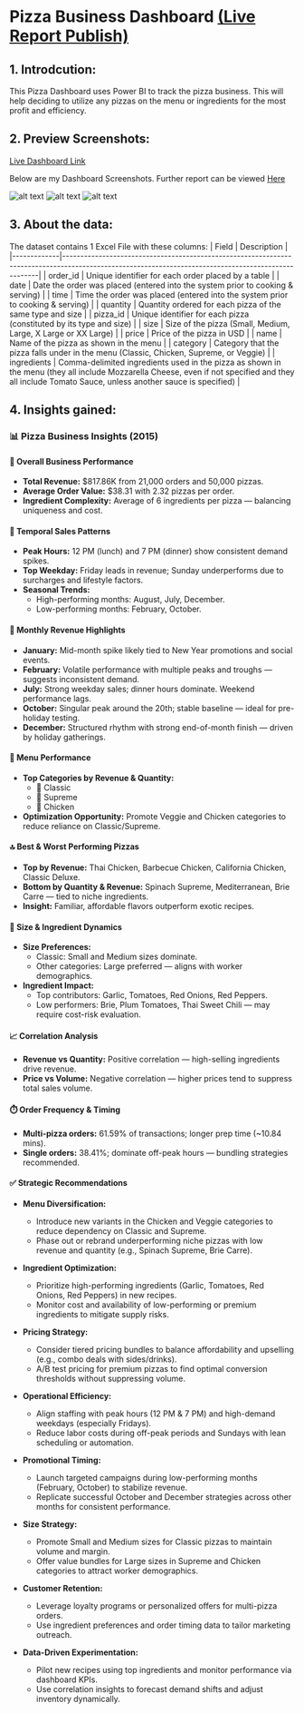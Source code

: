 # Pizza Business Dashboard [(Live Report Publish)](https://app.powerbi.com/view?r=eyJrIjoiNzZiYzEwMTItNzZjYy00ODYwLWE0MjktZGNiNTc0N2E3MmZiIiwidCI6IjZhNjhlMmQxLWQ4OGQtNDEyYi1iOTgyLWQ0YWVkNWY1MTcxNiJ9)
## 1. Introdcution: 
This Pizza Dashboard uses Power BI to track the pizza business. This will help deciding to utilize any pizzas on the menu or ingredients for the most profit and efficiency.
## 2. Preview Screenshots:
[Live Dashboard Link](https://app.powerbi.com/groups/me/reports/beffc558-a427-4387-83b3-fc61d392f8de?ctid=6a68e2d1-d88d-412b-b982-d4aed5f51716&pbi_source=linkShare)


Below are my Dashboard Screenshots. Further report can be viewed [Here](https://github.com/minhD03/Pizza-Business-Dashboard/blob/efc0e7baf1026a1612c17c195deba439cf5ebecc/Pizza%20Business%20-%20Nhat%20Minh%20Dang.pdf)

![alt text](https://github.com/minhD03/Pizza-Business-Dashboard/blob/bec5b1eab58ff0621ea5ca19d68289535c116dbd/Images/Dashboard%201.png)
![alt text](https://github.com/minhD03/Pizza-Business-Dashboard/blob/bec5b1eab58ff0621ea5ca19d68289535c116dbd/Images/Dashboard%202.png)
![alt text](https://github.com/minhD03/Pizza-Business-Dashboard/blob/bec5b1eab58ff0621ea5ca19d68289535c116dbd/Images/Dashboard%203.png)

## 3. About the data:
The dataset contains 1 Excel File with these columns:
| Field       | Description                                                                                                                                         |
|-------------|-----------------------------------------------------------------------------------------------------------------------------------------------------|
| order_id    | Unique identifier for each order placed by a table                                                                                                  |
| date        | Date the order was placed (entered into the system prior to cooking & serving)                                                                     |
| time        | Time the order was placed (entered into the system prior to cooking & serving)                                                                     |
| quantity    | Quantity ordered for each pizza of the same type and size                                                                                           |
| pizza_id    | Unique identifier for each pizza (constituted by its type and size)                                                                                 |
| size        | Size of the pizza (Small, Medium, Large, X Large or XX Large)                                                                                      |
| price       | Price of the pizza in USD                                                                                                                           |
| name        | Name of the pizza as shown in the menu                                                                                                              |
| category    | Category that the pizza falls under in the menu (Classic, Chicken, Supreme, or Veggie)                                                             |
| ingredients | Comma-delimited ingredients used in the pizza as shown in the menu (they all include Mozzarella Cheese, even if not specified and they all include Tomato Sauce, unless another sauce is specified) |

## 4. Insights gained:
### 📊 Pizza Business Insights (2015)

#### 🧭 Overall Business Performance
- **Total Revenue:** $817.86K from 21,000 orders and 50,000 pizzas.
- **Average Order Value:** $38.31 with 2.32 pizzas per order.
- **Ingredient Complexity:** Average of 6 ingredients per pizza — balancing uniqueness and cost.

#### 📅 Temporal Sales Patterns
- **Peak Hours:** 12 PM (lunch) and 7 PM (dinner) show consistent demand spikes.
- **Top Weekday:** Friday leads in revenue; Sunday underperforms due to surcharges and lifestyle factors.
- **Seasonal Trends:**
  - High-performing months: August, July, December.
  - Low-performing months: February, October.

#### 📆 Monthly Revenue Highlights
- **January:** Mid-month spike likely tied to New Year promotions and social events.
- **February:** Volatile performance with multiple peaks and troughs — suggests inconsistent demand.
- **July:** Strong weekday sales; dinner hours dominate. Weekend performance lags.
- **October:** Singular peak around the 20th; stable baseline — ideal for pre-holiday testing.
- **December:** Structured rhythm with strong end-of-month finish — driven by holiday gatherings.

#### 🍕 Menu Performance
- **Top Categories by Revenue & Quantity:**
  - 🥇 Classic
  - 🥈 Supreme
  - 🥉 Chicken
- **Optimization Opportunity:** Promote Veggie and Chicken categories to reduce reliance on Classic/Supreme.

#### 🔝 Best & Worst Performing Pizzas
- **Top by Revenue:** Thai Chicken, Barbecue Chicken, California Chicken, Classic Deluxe.
- **Bottom by Quantity & Revenue:** Spinach Supreme, Mediterranean, Brie Carre — tied to niche ingredients.
- **Insight:** Familiar, affordable flavors outperform exotic recipes.

#### 📐 Size & Ingredient Dynamics
- **Size Preferences:**
  - Classic: Small and Medium sizes dominate.
  - Other categories: Large preferred — aligns with worker demographics.
- **Ingredient Impact:**
  - Top contributors: Garlic, Tomatoes, Red Onions, Red Peppers.
  - Low performers: Brie, Plum Tomatoes, Thai Sweet Chili — may require cost-risk evaluation.

#### 📈 Correlation Analysis
- **Revenue vs Quantity:** Positive correlation — high-selling ingredients drive revenue.
- **Price vs Volume:** Negative correlation — higher prices tend to suppress total sales volume.

#### ⏱️ Order Frequency & Timing
- **Multi-pizza orders:** 61.59% of transactions; longer prep time (~10.84 mins).
- **Single orders:** 38.41%; dominate off-peak hours — bundling strategies recommended.

#### ✅ Strategic Recommendations

- **Menu Diversification:**
  - Introduce new variants in the Chicken and Veggie categories to reduce dependency on Classic and Supreme.
  - Phase out or rebrand underperforming niche pizzas with low revenue and quantity (e.g., Spinach Supreme, Brie Carre).

- **Ingredient Optimization:**
  - Prioritize high-performing ingredients (Garlic, Tomatoes, Red Onions, Red Peppers) in new recipes.
  - Monitor cost and availability of low-performing or premium ingredients to mitigate supply risks.

- **Pricing Strategy:**
  - Consider tiered pricing bundles to balance affordability and upselling (e.g., combo deals with sides/drinks).
  - A/B test pricing for premium pizzas to find optimal conversion thresholds without suppressing volume.

- **Operational Efficiency:**
  - Align staffing with peak hours (12 PM & 7 PM) and high-demand weekdays (especially Fridays).
  - Reduce labor costs during off-peak periods and Sundays with lean scheduling or automation.

- **Promotional Timing:**
  - Launch targeted campaigns during low-performing months (February, October) to stabilize revenue.
  - Replicate successful October and December strategies across other months for consistent performance.

- **Size Strategy:**
  - Promote Small and Medium sizes for Classic pizzas to maintain volume and margin.
  - Offer value bundles for Large sizes in Supreme and Chicken categories to attract worker demographics.

- **Customer Retention:**
  - Leverage loyalty programs or personalized offers for multi-pizza orders.
  - Use ingredient preferences and order timing data to tailor marketing outreach.

- **Data-Driven Experimentation:**
  - Pilot new recipes using top ingredients and monitor performance via dashboard KPIs.
  - Use correlation insights to forecast demand shifts and adjust inventory dynamically.

